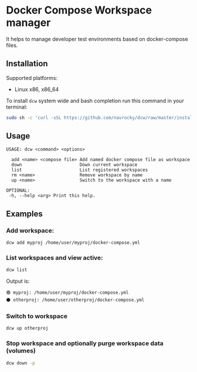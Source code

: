 # Docker Compose Workspace manager

It helps to manage developer test environments based on docker-compose files.

## Installation

Supported platforms:

* Linux x86, x86_64

To install `dcw` system wide and bash completion run this command in your terminal:

```sh
sudo sh -c 'curl -sSL https://github.com/navrocky/dcw/raw/master/install.sh | bash'
```

## Usage 

```
USAGE: dcw <command> <options> 

  add <name> <compose file> Add named docker compose file as workspace 
  down                      Down current workspace 
  list                      List registered workspaces 
  rm <name>                 Remove workspace by name 
  up <name>                 Switch to the workspace with a name 

OPTIONAL:
 -h, --help <arg> Print this help.
```

## Examples

### Add workspace:

```sh
dcw add myproj /home/user/myproj/docker-compose.yml
```

### List workspaces and view active:

```sh
dcw list
```

Output is:
```
🟢 myproj: /home/user/myproj/docker-compose.yml
⚫ otherproj: /home/user/otherproj/docker-compose.yml
```

### Switch to workspace

```sh
dcw up otherproj
```

### Stop workspace and optionally purge workspace data (volumes)

```sh
dcw down -p
```
